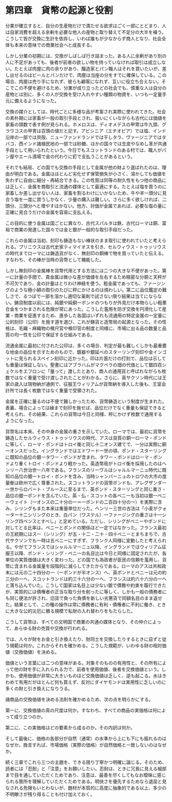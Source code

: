 # 第四章　貨幣の起源と役割

分業が確立すると、自分の生産物だけで満たせる欲求はごく一部にとどまり、人は自家消費を超える余剰を必要な他人の産物と取り替えて不足分の大半を補う。こうして皆が交換に生計を依存し、いわば誰もが少なからず商人となり、社会全体も本来の意味での商業社会へと成長する。

しかし分業の初期には、交換がしばしば行き詰まった。ある人に余剰があり別の人に不足があっても、後者が前者の欲しい物を持っていなければ取引は成立しない。たとえば肉屋に肉の余りがあり、醸造家とパン職人はそれを買いたいが、差し出せるのはビールとパンだけで、肉屋は当座の分をすでに確保している。この場合、肉屋は売り手になれず、彼らも顧客になれず、互いに役立ち合えない。そこでこの不便を避けるため、分業が成り立ったどの社会でも、慎重な人は自分の産物とは別に、多くの人が交換を受け入れやすい種類の物資を、いつも一定量手元に備えるようになった。

交換の媒介としては、時代ごとに多様な品が考案され実際に使われてきた。社会の素朴期には家畜が一般の取引手段とされ、扱いにくいながらも古代には価値を家畜の頭数で表す例が見られる。ホメロスは、ディオメデスの甲冑は牛九頭、グラウコスの甲冑は百頭の値だと記す。アビシニア（エチオピア）では塩、インド沿岸の一部では貝殻、ニューファンドランドでは干しタラ、ヴァージニアではタバコ、西インド諸植民地の一部では砂糖、ほかの国々では生皮やなめし革が共通手段として用いられたという。今日でもスコットランドのある村では、職人がパン屋やエール酒場で金の代わりに釘で支払うことがあるという。

それでも結局、どの国でも交換の手段として金属が他の財より選ばれたのは、理由が明白である。金属はほとんど劣化せず保管損失が小さく、溶かしても価値を失わずに自由に細分・再結合できる。この性質は同等の耐久性をもつ他の商品には乏しく、金属を商取引と流通の媒体として最適にする。たとえば塩を買うのに家畜しか差し出せない人は、家畜を割るわけにいかないため、牛や羊一頭分に見合う塩を一度に買うしかなく、少量の購入は難しい。さらに多く欲しければ、二頭分、三頭分へと増やすほかない。他方、対価が金属であれば、必要な塩の量に正確に見合うだけの金属を容易に支払える。

この目的に使う金属は国ごとに異なり、古代スパルタは鉄、古代ローマは銅、富裕で商業の発達した国々では金と銀が一般的な取引手段だった。

これらの金属は当初、刻印も鋳造もない棒状のまま取引に使われていたと考えられる。プリニウスは古代史家ティマイオスを引き、セルウィウス・トゥッリウスの時代までローマには鋳造貨がなく、無刻印の銅棒で物を買っていたと伝える。すなわち、その棒が当時の貨幣として機能した。

しかし無刻印の金属棒を貨幣代用とする方法には二つの大きな不便があった。第一に計量の手間で、貴金属は微小な差が価値を左右するため精密な分銅と天秤が不可欠であり、金の計量はとりわけ神経を使う。粗金属であっても、ファージングのような極小額の取引のたびに秤にかけるのは煩わしい。第二に品位鑑定の難しさで、るつぼで一部を溶かし適切な薬剤で試さない限り結果は当てにならない。鋳貨制度以前には、純銀や純銅一ポンドのつもりが外見だけ本物らしい粗悪合金をつかまされる危険が常にあった。こうした濫用を防ぎ交換を円滑化して産業・商業を促進するため、進歩した各国はいずれも流通用の特定金属の一定量に公的刻印（公印）を施す道を選び、これが鋳貨と造幣局の起源となった。その性格は、毛織・麻織物の検尺官や検印官の制度と同様に、市場に出る品の数量と品質の均一性を公印で保証する仕組みである。

流通金属に最初に付された公印は、多くの場合、判定が最も難しくしかも最重要な地金の品位を示すためのもので、銀器や銀延べのスターリング刻印や金インゴットに見られるスペイン刻印に近かった。印は片面だけの打刻で、品位は示しても重量は保証しない。聖書にはアブラハムがマクペラの畑の代価として銀四百シェケルをエフロンに「量って」渡したとあり、商人の通用貨と呼ばれながらも枚数ではなく重量で受け渡しされたことがわかる。さらに、英サクソン時代には王家の歳入は現物納が通例で、征服王ウィリアムが貨幣納を導入した後も、王室会計所では長く枚数ではなく重量で受領された。

金属を正確に量るのは不便で難しかったため、貨幣鋳造という制度が生まれた。表裏、場合によっては縁まで刻印を施せば、品位だけでなく重量も保証できると考えられ、その結果、これらの貨幣は今日と同様、秤にかけず枚数で通用するようになった。

貨幣名は本来、その中身の金属の重さを示していた。ローマでは、最初に貨幣を鋳造したセルウィウス・トゥッリウスの時代、アスは良質の銅一ローマ・ポンドに等しく、ローマ・ポンドはトロイ衡と同じ十二オンス建てで、一分は実際に銅一オンスだった。イングランドではエドワード一世の頃、ポンド・スターリングに既知の品位の銀一タワー・ポンドが含まれ、タワー・ポンドはローマ・ポンドより重くトロイ・ポンドより軽かった。英造幣局がトロイ衡を採用したのはヘンリー八世治世一八年である。フランスのリーヴルはシャルルマーニュ時代に既知の品位の銀一トロイ・ポンドを含み、当時シャンパーニュのトロワの大市の度量衡は欧州で広く尊重された。スコットランドの貨幣ポンドも、アレグザンダー一世からロバート・ブルースに至るまで、英ポンド・スターリングと同じ重さ・品位の銀一ポンドを含んでいた。英・仏・スコットの各ペニーも当初は銀一ペニーウェイト（一オンスの二十分の一＝一ポンドの二百四十分の一）を実際に含み、シリングもまた本来は重量単位だった。ヘンリー三世の古法は「小麦がクォーター十二シリングのとき、白パン（ワステル）一ファージングの重さは十一シリング四ペンスとすべし」と定めている。ただし、シリングがペニーやポンドに対してとる比率は、ペニーとポンドの関係ほど一定ではなかった。フランス最初の王統期にはスー（シリング）が五・十二・二十・四十ペニーとまちまちで、古代サクソンでも一時は五ペニーにすぎず、フランク人同様に変動したと考えられる。やがてフランスではシャルルマーニュ以降、イングランドではウィリアム征服王以降、ポンド・シリング・ペニーの名目比は今日と同様に固定されたが、各単位の実質価値は大きく変わった。どの国でも為政者が臣民の信頼を濫用し、貨幣に含まれる金属量を段階的に減らしてきたからである。ローマのアスは共和政末には元の二十四分の一（一ポンドが半オンス）へ、英ポンドとペニーは元の約三分の一へ、スコットランドは約三十六分の一へ、フランスは約六十六分の一へと落ち込んでいた。こうして国家は名目上は少ない銀で債務や約束を履行できたが、実質的には債権者の正当な取り分を削ったに等しく、しかも一般の債務者にも同じ便法が許され、旧貨で負った負債を新しい劣悪貨で同額名目のまま返せた。結果として、この種の操作は常に債務者に有利・債権者に不利に働き、ときに大きな公的災厄に勝る規模で私財の入れ替わりをもたらした。

こうして貨幣は、すべての文明国で商業の共通の媒体となり、その仲介によって、あらゆる財の売買や交換が行われる。

では、人々が財をお金と引き換えたり、財同士を交換したりするときに自ずと従う規範は何か。これからそれを確かめる。こうした規範が、いわゆる財の相対価値（交換価値）を決める。

価値という言葉には二つの意味がある。対象そのものの有用性と、その所有によって他の財を手に入れられる力で、前者を使用価値、後者を交換価値という。しかも、使用価値が非常に大きいものほど交換価値は乏しく、逆も起こる。水はきわめて有用だがほとんど何も買えず、反対にダイヤモンドは実用性に乏しいのに多くの財と引き換えになりうる。

諸商品の交換価値を決める法則を確かめるため、次の点を明らかにする。

第一に、交換価値の真の尺度は何か。すなわち、すべての商品の実価格は何によって成り立つのか。

第二に、この実価格はどの要素から成るのか。その内訳は何か。

そして最後に、価格の各部分が自然（通常）の水準から上にも下にも振れるのはなぜか。換言すれば、市場価格（実際の価格）が自然価格と一致しないのはなぜか。

続く三章でこれら三つの主題を、できる限り丁寧かつ明確に論じる。そのため、読者には「忍耐」と「注意」をお願いしたい。忍耐は、ときに冗長に見える細部まで目を通していただくためであり、注意は、最善を尽くしてもなお曖昧に感じられる箇所を理解していただくためである。明快さを優先するためなら退屈と見なされる危険もいとわないが、題材が本質的に高度に抽象的である以上、多少の不明瞭さが残り得ることも付け加えておく。